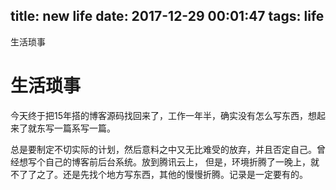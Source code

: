 title: new life
date: 2017-12-29 00:01:47
tags: life
---
生活琐事
<!-- more -->
# 生活琐事

今天终于把15年搭的博客源码找回来了，工作一年半，确实没有怎么写东西，想起来了就东写一篇系写一篇。

总是要制定不切实际的计划，然后意料之中又无比难受的放弃，并且否定自己。曾经想写个自己的博客前后台系统。放到腾讯云上，
但是，环境折腾了一晚上，就不了了之了。还是先找个地方写东西，其他的慢慢折腾。记录是一定要有的。

